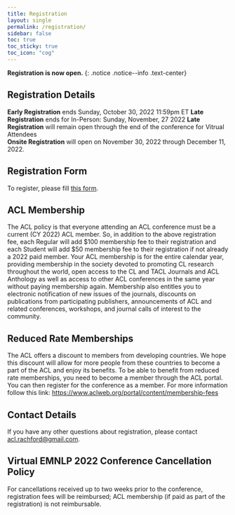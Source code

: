 ```yaml
---
title: Registration
layout: single
permalink: /registration/
sidebar: false
toc: true
toc_sticky: true
toc_icon: "cog"
---
```


**Registration is now open.**
{: .notice .notice--info .text-center}

## Registration Details

**Early Registration**  ends Sunday, October 30, 2022 11:59pm ET
**Late Registration** ends for In-Person: Sunday, November, 27 2022
**Late Registration**  will remain open through the end of the conference for Vitrual Attendees    
**Onsite Registration** will open on November 30, 2022 through December 11, 2022.

## Registration Form
To register, please fill [this form](http://www.yesevents.com/emnlp).

## ACL Membership

The ACL policy is that everyone attending an ACL conference must be a current (CY 2022) ACL member. So, in addition to the above registration fee, each Regular will add $100 membership fee to their registration and each Student will add $50 membership fee to their registration if not already a 2022 paid member. Your ACL membership is for the entire calendar year, providing membership in the society devoted to promoting CL research throughout the world, open access to the CL and TACL Journals and ACL Anthology as well as access to other ACL conferences in the same year without paying membership again. Membership also entitles you to electronic notification of new issues of the journals, discounts on publications from participating publishers, announcements of ACL and related conferences, workshops, and journal calls of interest to the community.

## Reduced Rate Memberships

The ACL offers a discount to members from developing countries. We hope this discount will allow for more people from these countries to become a part of the ACL and enjoy its benefits. To be able to benefit from reduced rate memberships, you need to become a member through the ACL portal. You can then register for the conference as a member. For more information follow this link: <https://www.aclweb.org/portal/content/membership-fees>

## Contact Details

If you have any other questions about registration, please contact 
[acl.rachford@gmail.com](mailto:acl.rachford@gmail.com).

## Virtual EMNLP 2022 Conference Cancellation Policy

For cancellations received up to two weeks prior to the conference, registration fees will be reimbursed; ACL membership (if paid as part of the registration) is not reimbursable.
